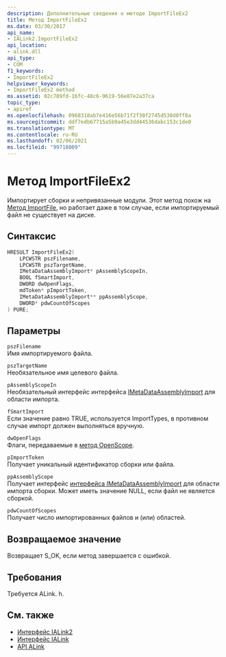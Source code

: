 ```yaml
---
description: Дополнительные сведения о методе ImportFileEx2
title: Метод ImportFileEx2
ms.date: 03/30/2017
api_name:
- IALink2.ImportFileEx2
api_location:
- alink.dll
api_type:
- COM
f1_keywords:
- ImportFileEx2
helpviewer_keywords:
- ImportFileEx2 method
ms.assetid: 02c789fd-16fc-48c6-9619-56e87e2a37ca
topic_type:
- apiref
ms.openlocfilehash: 0968318ab7e416e56b71f2f30f2745d538d0ff8a
ms.sourcegitcommit: ddf7edb67715a5b9a45e3dd44536dabc153c1de0
ms.translationtype: MT
ms.contentlocale: ru-RU
ms.lasthandoff: 02/06/2021
ms.locfileid: "99718009"
---
```

# <a name="importfileex2-method"></a>Метод ImportFileEx2

Импортирует сборки и непривязанные модули. Этот метод похож на [Метод ImportFile](importfile-method.md), но работает даже в том случае, если импортируемый файл не существует на диске.  
  
## <a name="syntax"></a>Синтаксис  
  
```cpp  
HRESULT ImportFileEx2(  
    LPCWSTR pszFilename,  
    LPCWSTR pszTargetName,  
    IMetaDataAssemblyImport* pAssemblyScopeIn,  
    BOOL fSmartImport,  
    DWORD dwOpenFlags,  
    mdToken* pImportToken,  
    IMetaDataAssemblyImport** ppAssemblyScope,  
    DWORD* pdwCountOfScopes  
) PURE;  
```  
  
## <a name="parameters"></a>Параметры  

 `pszFilename`  
 Имя импортируемого файла.  
  
 `pszTargetName`  
 Необязательное имя целевого файла.  
  
 `pAssemblyScopeIn`  
 Необязательный интерфейс интерфейса [IMetaDataAssemblyImport](../metadata/imetadataassemblyimport-interface.md) для области импорта.  
  
 `fSmartImport`  
 Если значение равно TRUE, используется ImportTypes, в противном случае импорт должен выполняться вручную.  
  
 `dwOpenFlags`  
 Флаги, передаваемые в [метод OpenScope](../metadata/imetadatadispenser-openscope-method.md).  
  
 `pImportToken`  
 Получает уникальный идентификатор сборки или файла.  
  
 `ppAssemblyScope`  
 Получает интерфейс [интерфейса IMetaDataAssemblyImport](../metadata/imetadataassemblyimport-interface.md) для области импорта сборки. Может иметь значение NULL, если файл не является сборкой.  
  
 `pdwCountOfScopes`  
 Получает число импортированных файлов и (или) областей.  
  
## <a name="return-value"></a>Возвращаемое значение  

 Возвращает S_OK, если метод завершается с ошибкой.  
  
## <a name="requirements"></a>Требования  

 Требуется ALink. h.  
  
## <a name="see-also"></a>См. также

- [Интерфейс IALink2](ialink2-interface.md)
- [Интерфейс IALink](ialink-interface.md)
- [API ALink](index.md)
